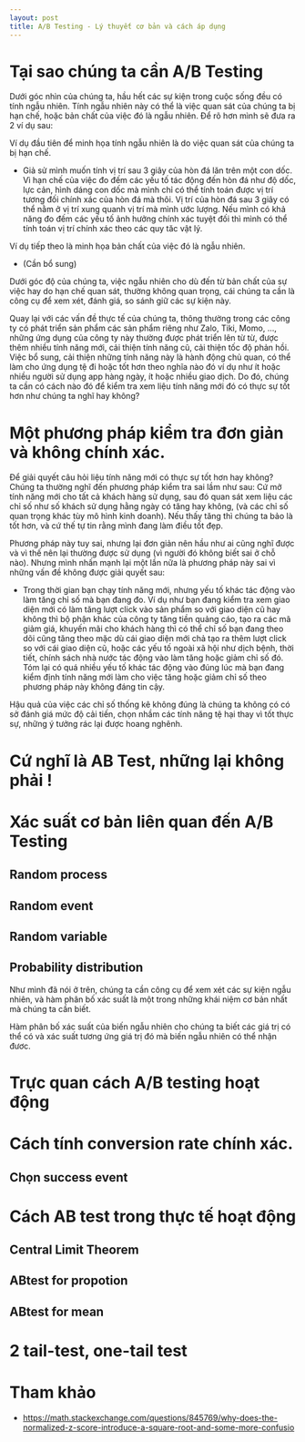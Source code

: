 ```yaml
---
layout: post
title: A/B Testing - Lý thuyết cơ bản và cách áp dụng
---
```


# Tại sao chúng ta cần A/B Testing
Dưới góc nhìn của chúng ta, hầu hết các sự kiện trong cuộc sống đều có tính ngẫu nhiên. Tính ngẫu nhiên này có thể là việc quan sát của chúng ta bị hạn chế, hoặc bản chất của việc đó là ngẫu nhiên. Để rõ hơn mình sẽ đưa ra 2 ví dụ sau:

Ví dụ đầu tiên để minh họa tính ngẫu nhiên là do việc quan sát của chúng ta bị hạn chế. 
- Giả sử mình muốn tính vị trí sau 3 giây của hòn đá lăn trên một con dốc. Vì hạn chế của việc đo đếm các yếu tố tác động đến hòn đá như độ dốc, lực cản, hình dáng con dốc mà mình chỉ có thể tính toán được vị trí tương đối chính xác của hòn đá mà thôi. Vị trí của hòn đá sau 3 giây có thể nằm ở vị trí xung quanh vị trí mà mình ước lượng. Nếu mình có khả năng đo đếm các yếu tố ảnh hưởng chính xác tuyệt đối thì mình có thể tính toán vị trí chính xác theo các quy tăc vật lý.

Ví dụ tiếp theo là minh họa bản chất của việc đó là ngẫu nhiên. 
- (Cần bổ sung)

Dưới góc độ của chúng ta, việc ngẫu nhiên cho dù đến từ bản chất của sự việc hay do hạn chế quan sát, thường không quan trọng, cái chúng ta cần là công cụ để xem xét, đánh giá, so sánh giữ các sự kiện này. 

Quay lại với các vấn đề thực tế của chúng ta, thông thường trong các công ty có phát triển sản phẩm các sản phẩm riêng như Zalo, Tiki, Momo, ..., những ứng dụng của công ty này thường được phát triển lên từ từ, được thêm nhiều tính năng mới, cải thiện tính năng cũ, cải thiện tốc độ phản hồi. Việc bổ sung, cải thiện những tính năng này là hành động chủ quan, có thể làm cho ứng dụng tệ đi hoặc tốt hơn theo nghĩa nào đó ví dụ như ít hoặc nhiều người sử dụng app hàng ngày, ít hoặc nhiều giao dịch. Do đó, chúng ta cần có cách nào đó để kiểm tra xem liệu tính năng mới đó có thực sự tốt hơn như chúng ta nghĩ hay không?

# Một phương pháp kiểm tra đơn giản và không chính xác.
Để giải quyết câu hỏi liệu tính năng mới có thực sự tốt hơn hay không? Chúng ta thường nghĩ đến phương pháp kiểm tra sai lầm như sau: Cứ mở tính năng mới cho tất cả khách hàng sử dụng, sau đó quan sát xem liệu các chỉ số như số khách sử dụng hằng ngày có tăng hay không, (và các chỉ số quan trọng khác tùy mô hình kinh doanh). Nếu thấy tăng thì chúng ta bảo là tốt hơn, và cứ thế tự tin rằng mình đang làm điều tốt đẹp. 

Phương pháp này tuy sai, nhưng lại đơn giản nên hầu như ai cũng nghĩ được và vì thế nên lại thường được sử dụng (vì người đó không biết sai ở chỗ nào). Nhưng mình nhấn mạnh lại một lần nữa là phương pháp này sai vì những vấn đề không được giải quyết sau:
- Trong thời gian bạn chạy tính năng mới, nhưng yếu tố khác tác động vào làm tăng chỉ số mà bạn đang đo. Ví dụ như bạn đang kiểm tra xem giao diện mới có làm tăng lượt click vào sản phẩm so với giao diện cũ hay không thì bộ phận khác của công ty tăng tiền quảng cáo, tạo ra các mã giảm giá, khuyến mãi cho khách hàng thì có thể chỉ số bạn đang theo dõi cũng tăng theo mặc dù cái giao diện mới chả tạo ra thêm lượt click so với cái giao diện cũ, hoặc các yếu tố ngoài xã hội như dịch bệnh, thời tiết, chính sách nhà nước tác động vào làm tăng hoặc giảm chỉ số đó. Tóm lại có quá nhiều yếu tố khác tác động vào đúng lúc mà bạn đang kiểm định tính năng mới làm cho việc tăng hoặc giảm chỉ số theo phương pháp này không đáng tin cậy. 

Hậu quả của việc các chỉ số thống kê không đúng là chúng ta không có có sở đánh giá mức độ cải tiến, chọn nhầm các tính năng tệ hại thay vì tốt thực sự, những ý tưởng rác lại được hoang nghênh.

# Cứ nghĩ là AB Test, những lại không phải !

# Xác suất cơ bản liên quan đến A/B Testing

## Random process
## Random event
## Random variable

## Probability distribution

Như mình đã nói ở trên, chúng ta cần công cụ để xem xét các sự kiện ngẫu nhiên, và hàm phân bố xác suất là một trong những khái niệm cơ bản nhất mà chúng ta cần biết. 

Hàm phân bố xác suất của biến ngẫu nhiên cho chúng ta biết các giá trị có thể có và xác suất tương ứng giá trị đó mà biến ngẫu nhiên có thể nhận đươc. 

# Trực quan cách A/B testing hoạt động 
# Cách tính conversion rate chính xác. 
## Chọn success event 

# Cách AB test trong thực tế hoạt động
## Central Limit Theorem
## ABtest for propotion
## ABtest for mean

# 2 tail-test, one-tail test

# Tham khảo
- https://math.stackexchange.com/questions/845769/why-does-the-normalized-z-score-introduce-a-square-root-and-some-more-confusio

